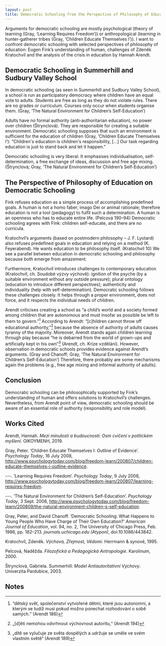 ```yaml
---
layout: post
title: Democratic Schooling from the Perspective of Philosophy of Education
---
```

Arguments for democratic schooling are mostly psychological (theory of learning (Gray, ‘Learning Requires Freedom’)) or anthropological (learning in hunter-gatherer tribes (Gray, ‘Children Educate Themselves I’)).
I want to confront democratic schooling with selected perspectives of philosophy of education:
Eugen Fink’s understanding of human, challenges of Zdeněk Kratochvíl and the analysis of the crisis in education by Hannah Arendt.

## Democratic Schooling in Summerhill and Sudbury Valley School

In democratic schooling (as seen in Summerhill and Sudbury Valley School), a school is run as participatory democracy where children have an equal vote to adults.
Students are free as long as they do not violate rules.
There are no grades or curriculum.
Courses only occur when students organise them.
(Gray, ‘The Natural Environment for Children’s Self-Education’)

Adults have no formal authority (anti-authoritarian education), no power over children (Štrynclová).
They are responsible for creating a suitable environment.
Democratic schooling supposes that such an environment is sufficient for the education of children (Gray, ‘Children Educate Themselves I’):
“Children's education is children's responsibility, […] Our task regarding education is just to stand back and let it happen.”

Democratic schooling is very liberal.
It emphasises individualisation, self-determination, a free exchange of ideas, discussion and free age mixing. (Štrynclová; Gray, ‘The Natural Environment for Children’s Self-Education’)

## The Perspective of Philosophy of Education on Democratic Schooling

Fink refuses education as a simple process of accomplishing predefined goals.
A human is not a homo faber, imago Dei or animal rationale;
therefore education is not a tool (pedagogy) to fulfil such a determination.
A human is an openness who has to educate entire life. (Pelcová 190–94)
Democratic schooling agrees with Fink: children self-educate, and there are no curricula.

Kratochvíl’s arguments (based on postmodern philosophy – J. F. Lyotard) also refuses predefined goals in education and relying on a method (K. Feyerabend).
He wants education to be philosophy itself. (Kratochvíl 10)
We see a parallel between education in democratic schooling and philosophy because both emerge from amazement.

Furthermore, Kratochvíl introduces challenges to contemporary education (Kratochvíl, ch. Soudobé výzvy výchově):
ignition of the psyche (by a suitable environment without any outside pressure);
plural ontology (education to introduce different perspectives);
authenticity and individuality (help with self-determination).
Democratic schooling follows these challenges closely.
It helps through a proper environment, does not force, and it respects the individual needs of children.

Arendt criticises creating a school as “a child’s world and a society formed among children that are autonomous and must insofar as possible be left to them to govern.”[^arendt186]
According to Arendt:
“[c]hildren cannot throw off educational authority,”[^arendt194] because the absence of authority of adults causes tyranny of the majority.
Moreover, Arendt stands again children learning through play because “he is debarred from the world of grown-ups and artificially kept in his own”[^arendt189] (Arendt, ch. Krize vzdělání).
However, observation in democratic schools provides evidence against Arendt’s arguments. (Gray and Chanoff; Gray, ‘The Natural Environment for Children’s Self-Education’)
Therefore, there probably are some mechanisms again the problems (e.g., free age mixing and informal authority of adults).

## Conclusion

Democratic schooling can be philosophically supported by Fink’s understanding of human and offers solutions to Kratochvíl’s challenges.
Nevertheless, from Arendt point of view, democratic schooling should be aware of an essential role of authority (responsibility and role model).

## Works Cited

Arendt, Hannah. *Mezi minulostí a budoucností: Osm cvičení v politickém myšlení*. OIKOYMENH, 2019.

Gray, Peter. ‘Children Educate Themselves I: Outline of Evidence’. *Psychology Today*, 16 July 2008, <http://www.psychologytoday.com/blog/freedom-learn/200807/children-educate-themselves-i-outline-evidence>.

---. ‘Learning Requires Freedom’. *Psychology Today*, 9 July 2008, <http://www.psychologytoday.com/blog/freedom-learn/200807/learning-requires-freedom>.

---. ‘The Natural Environment for Children’s Self-Education’. *Psychology Today*, 3 Sept. 2008, <http://www.psychologytoday.com/blog/freedom-learn/200809/the-natural-environment-children-s-self-education>.

Gray, Peter, and David Chanoff. ‘Democratic Schooling: What Happens to Young People Who Have Charge of Their Own Education?’ *American Journal of Education*, vol. 94, no. 2, The University of Chicago Press, Feb. 1986, pp. 182–213. *journals.uchicago.edu (Atypon)*, doi:10.1086/443842.

Kratochvíl, Zdeněk. *Výchova, Zřejmost, Vědomí*. Herrmann & synové, 1995.

Pelcová, Naděžda. *Filozofická a Pedagogická Antropologie*. Karolinum, 2000.

Štrynclová, Gabriela. Summerhill: *Model Antiautoritativní Výchovy*. Univerzita Pardubice, 2003.

## Notes

[^arendt186]: “dětský svět, společenství vytvořené dětmi, které jsou autonomní, a kterým se tudíž musí pokud možno ponechat rozhodování o sobě samých.“ (Arendt 186)
[^arendt194]: „[d]ěti nemohou odvrhnout výchovnout autoritu,“ (Arendt 194)
[^arendt189]: „dítě se vylučuje ze světa dospělých a udržuje se uměle ve svém vlastním světě“ (Arendt 189)
